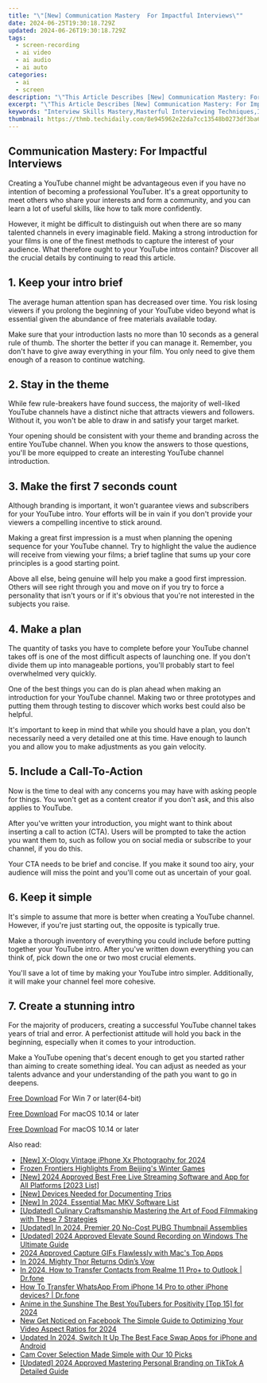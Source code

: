 ```yaml
---
title: "\"[New] Communication Mastery  For Impactful Interviews\""
date: 2024-06-25T19:30:18.729Z
updated: 2024-06-26T19:30:18.729Z
tags: 
  - screen-recording
  - ai video
  - ai audio
  - ai auto
categories: 
  - ai
  - screen
description: "\"This Article Describes [New] Communication Mastery: For Impactful Interviews\""
excerpt: "\"This Article Describes [New] Communication Mastery: For Impactful Interviews\""
keywords: "Interview Skills Mastery,Masterful Interviewing Techniques,Impactful Interview Communication,Effective Interviewer Tips,Strong Interview Dialogue,Powerful Interview Conversations,Proficient Interview Engagement"
thumbnail: https://thmb.techidaily.com/8e945962e22da7cc13548b0273df3ba622849bedca30e5d0f04cb4a458929e39.jpg
---
```


## Communication Mastery: For Impactful Interviews

Creating a YouTube channel might be advantageous even if you have no intention of becoming a professional YouTuber. It's a great opportunity to meet others who share your interests and form a community, and you can learn a lot of useful skills, like how to talk more confidently.

However, it might be difficult to distinguish out when there are so many talented channels in every imaginable field. Making a strong introduction for your films is one of the finest methods to capture the interest of your audience. What therefore ought to your YouTube intros contain? Discover all the crucial details by continuing to read this article.

## 1\. Keep your intro brief

The average human attention span has decreased over time. You risk losing viewers if you prolong the beginning of your YouTube video beyond what is essential given the abundance of free materials available today.

Make sure that your introduction lasts no more than 10 seconds as a general rule of thumb. The shorter the better if you can manage it. Remember, you don't have to give away everything in your film. You only need to give them enough of a reason to continue watching.

## 2\. Stay in the theme

While few rule-breakers have found success, the majority of well-liked YouTube channels have a distinct niche that attracts viewers and followers. Without it, you won't be able to draw in and satisfy your target market.

Your opening should be consistent with your theme and branding across the entire YouTube channel. When you know the answers to those questions, you'll be more equipped to create an interesting YouTube channel introduction.

## 3\. Make the first 7 seconds count

Although branding is important, it won't guarantee views and subscribers for your YouTube intro. Your efforts will be in vain if you don't provide your viewers a compelling incentive to stick around.

Making a great first impression is a must when planning the opening sequence for your YouTube channel. Try to highlight the value the audience will receive from viewing your films; a brief tagline that sums up your core principles is a good starting point.

Above all else, being genuine will help you make a good first impression. Others will see right through you and move on if you try to force a personality that isn't yours or if it's obvious that you're not interested in the subjects you raise.

## 4\. Make a plan

The quantity of tasks you have to complete before your YouTube channel takes off is one of the most difficult aspects of launching one. If you don't divide them up into manageable portions, you'll probably start to feel overwhelmed very quickly.

One of the best things you can do is plan ahead when making an introduction for your YouTube channel. Making two or three prototypes and putting them through testing to discover which works best could also be helpful.

It's important to keep in mind that while you should have a plan, you don't necessarily need a very detailed one at this time. Have enough to launch you and allow you to make adjustments as you gain velocity.

## 5\. Include a Call-To-Action

Now is the time to deal with any concerns you may have with asking people for things. You won't get as a content creator if you don't ask, and this also applies to YouTube.

After you've written your introduction, you might want to think about inserting a call to action (CTA). Users will be prompted to take the action you want them to, such as follow you on social media or subscribe to your channel, if you do this.

Your CTA needs to be brief and concise. If you make it sound too airy, your audience will miss the point and you'll come out as uncertain of your goal.

## 6\. Keep it simple

It's simple to assume that more is better when creating a YouTube channel. However, if you're just starting out, the opposite is typically true.

Make a thorough inventory of everything you could include before putting together your YouTube intro. After you've written down everything you can think of, pick down the one or two most crucial elements.

You'll save a lot of time by making your YouTube intro simpler. Additionally, it will make your channel feel more cohesive.

## 7\. Create a stunning intro

For the majority of producers, creating a successful YouTube channel takes years of trial and error. A perfectionist attitude will hold you back in the beginning, especially when it comes to your introduction.

Make a YouTube opening that's decent enough to get you started rather than aiming to create something ideal. You can adjust as needed as your talents advance and your understanding of the path you want to go in deepens.

[Free Download](https://tools.techidaily.com/wondershare/filmora/download/) For Win 7 or later(64-bit)

[Free Download](https://tools.techidaily.com/wondershare/filmora/download/) For macOS 10.14 or later

[Free Download](https://tools.techidaily.com/wondershare/filmora/download/) For macOS 10.14 or later

<ins class="adsbygoogle"
     style="display:block"
     data-ad-format="autorelaxed"
     data-ad-client="ca-pub-7571918770474297"
     data-ad-slot="1223367746"></ins>

<ins class="adsbygoogle"
     style="display:block"
     data-ad-format="autorelaxed"
     data-ad-client="ca-pub-7571918770474297"
     data-ad-slot="1223367746"></ins>



<ins class="adsbygoogle"
     style="display:block"
     data-ad-client="ca-pub-7571918770474297"
     data-ad-slot="8358498916"
     data-ad-format="auto"
     data-full-width-responsive="true"></ins>


<span class="atpl-alsoreadstyle">Also read:</span>
<div><ul>
<li><a href="https://fox-helps.techidaily.com/new-x-ology-vintage-iphone-xx-photography-for-2024/"><u>[New] X-Ology  Vintage iPhone Xx Photography for 2024</u></a></li>
<li><a href="https://fox-helps.techidaily.com/frozen-frontiers-highlights-from-beijings-winter-games/"><u>Frozen Frontiers  Highlights From Beijing's Winter Games</u></a></li>
<li><a href="https://fox-helps.techidaily.com/new-2024-approved-best-free-live-streaming-software-and-app-for-all-platforms-2023-list/"><u>[New] 2024 Approved  Best Free Live Streaming Software and App for All Platforms [2023 List]</u></a></li>
<li><a href="https://fox-helps.techidaily.com/new-devices-needed-for-documenting-trips/"><u>[New] Devices Needed for Documenting Trips</u></a></li>
<li><a href="https://fox-helps.techidaily.com/new-in-2024-essential-mac-mkv-software-list/"><u>[New] In 2024, Essential Mac MKV Software List</u></a></li>
<li><a href="https://fox-helps.techidaily.com/updated-culinary-craftsmanship-mastering-the-art-of-food-filmmaking-with-these-7-strategies/"><u>[Updated] Culinary Craftsmanship  Mastering the Art of Food Filmmaking with These 7 Strategies</u></a></li>
<li><a href="https://fox-helps.techidaily.com/updated-in-2024-premier-20-no-cost-pubg-thumbnail-assemblies/"><u>[Updated] In 2024, Premier 20 No-Cost PUBG Thumbnail Assemblies</u></a></li>
<li><a href="https://fox-helps.techidaily.com/updated-2024-approved-elevate-sound-recording-on-windows-the-ultimate-guide/"><u>[Updated] 2024 Approved  Elevate Sound Recording on Windows  The Ultimate Guide</u></a></li>
<li><a href="https://remote-screen-capture.techidaily.com/2024-approved-capture-gifs-flawlessly-with-macs-top-apps/"><u>2024 Approved  Capture GIFs Flawlessly with Mac's Top Apps</u></a></li>
<li><a href="https://video-capture.techidaily.com/in-2024-mighty-thor-returns-odins-vow/"><u>In 2024, Mighty Thor Returns  Odin’s Vow</u></a></li>
<li><a href="https://android-transfer.techidaily.com/in-2024-how-to-transfer-contacts-from-realme-11-proplus-to-outlook-drfone-by-drfone-transfer-from-android-transfer-from-android/"><u>In 2024, How to Transfer Contacts from Realme 11 Pro+ to Outlook | Dr.fone</u></a></li>
<li><a href="https://review-topics.techidaily.com/how-to-transfer-whatsapp-from-iphone-14-pro-to-other-iphone-devices-drfone-by-drfone-transfer-whatsapp-from-ios-transfer-whatsapp-from-ios/"><u>How To Transfer WhatsApp From iPhone 14 Pro to other iPhone devices? | Dr.fone</u></a></li>
<li><a href="https://youtube-video-recordings.techidaily.com/anime-in-the-sunshine-the-best-youtubers-for-positivity-top-15-for-2024/"><u>Anime in the Sunshine  The Best YouTubers for Positivity [Top 15] for 2024</u></a></li>
<li><a href="https://ai-video-tools.techidaily.com/new-get-noticed-on-facebook-the-simple-guide-to-optimizing-your-video-aspect-ratios-for-2024/"><u>New Get Noticed on Facebook The Simple Guide to Optimizing Your Video Aspect Ratios for 2024</u></a></li>
<li><a href="https://video-creation-software.techidaily.com/updated-in-2024-switch-it-up-the-best-face-swap-apps-for-iphone-and-android/"><u>Updated In 2024, Switch It Up The Best Face Swap Apps for iPhone and Android</u></a></li>
<li><a href="https://screen-capture.techidaily.com/cam-cover-selection-made-simple-with-our-10-picks/"><u>Cam Cover Selection Made Simple with Our 10 Picks</u></a></li>
<li><a href="https://tiktok-video-recordings.techidaily.com/updated-2024-approved-mastering-personal-branding-on-tiktok-a-detailed-guide/"><u>[Updated] 2024 Approved  Mastering Personal Branding on TikTok  A Detailed Guide</u></a></li>
</ul></div>

